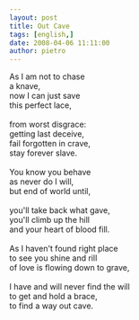 ```yaml
---
layout: post
title: Out Cave
tags: [english,]
date: 2008-04-06 11:11:00
author: pietro
---
```

As I am not to chase<br/>a knave,<br/>now I can just save<br/>this perfect lace,<br/><br/>from worst disgrace:<br/>getting last deceive,<br/>fail forgotten in crave,<br/>stay forever slave.<br/><br/>You know you behave<br/>as never do I will,<br/>but end of world until,<br/><br/>you'll take back what gave,<br/>you'll climb up the hill<br/>and your heart of blood fill.<br/><br/>As I haven't found right place<br/>to see you shine and rill<br/>of love is flowing down to grave,<br/><br/>I have and will never find the will<br/>to get and hold a brace,<br/>to find a way out cave.
